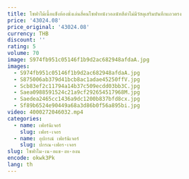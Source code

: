 ```yaml
---
title: โซฟาไม้เนื้อแข็งห้องนั่งเล่นสี่คนโซฟาหนังวอลนัทสีดําไม่มีวัสดุเสริมบันทึกแถวตรง
price: '43024.08'
price_original: '43024.08'
currency: THB
discount: ''
rating: 5
volume: 70
image: S974fb951c05146f1b9d2ac682948afdaA.jpg
images:
  - S974fb951c05146f1b9d2ac682948afdaA.jpg
  - S875006ab379d41bcb8ac1adae45250ffV.jpg
  - Scb83ef2c11794a14b37c509ecdd03bb3C.jpg
  - Saea0988591524c21a9cf292654517968M.jpg
  - Saedea2465cc1436a9dc1200b837bfd8cx.jpg
  - Sf89b6524e90449a68a3d86b0f56a895bi.jpg
video: 4000272046032.mp4
categories:
  - name: เฟอร์นิเจอร์
    slug: เฟอร-เจอร
  - name: อุปกรณ์ เฟอร์นิเจอร์
    slug: ปกรณ-เฟอร-เจอร
slug: โซฟาไม-เน-อแข-งห-องน
encode: okwk3Pk
lang: th
---
```

  
